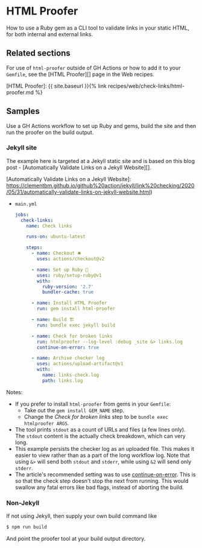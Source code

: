 # HTML Proofer

How to use a Ruby gem as a CLI tool to validate links in your static HTML, for both internal and external links.


## Related sections

For use of `html-proofer` outside of GH Actions or how to add it to your `Gemfile`, see the [HTML Proofer][] page in the Web recipes.

[HTML Proofer]: {{ site.baseurl }}{% link recipes/web/check-links/html-proofer.md %}


## Samples

Use a GH Actions workflow to set up Ruby and gems, build the site and then run the proofer on the build output.

### Jekyll site

The example here is targeted at a Jekyll static site and is based on this blog post - [Automatically Validate Links on a Jekyll Website][].

[Automatically Validate Links on a Jekyll Website]: https://clementbm.github.io/github%20action/jekyll/link%20checking/2020/05/31/automatically-validate-links-on-jekyll-website.html)

- `main.yml`
    ```yaml
    jobs:
      check-links:
        name: Check links

        runs-on: ubuntu-latest

        steps:
          - name: Checkout 🛎️
            uses: actions/checkout@v2

          - name: Set up Ruby 💎
            uses: ruby/setup-ruby@v1
            with:
              ruby-version: '2.7'
              bundler-cache: true

          - name: Install HTML Proofer
            run: gem install html-proofer

          - name: Build 🏗
            run: bundle exec jekyll build

          - name: Check for broken links
            run: htmlproofer --log-level :debug _site &> links.log
            continue-on-error: true

          - name: Archive checker log
            uses: actions/upload-artifact@v1
            with:
              name: links-check.log
              path: links.log
    ```

Notes:

- If you prefer to install `html-proofer` from gems in your `Gemfile`:
    - Take out the `gem install GEM_NAME` step.
    - Change the _Check for broken links_ step to be `bundle exec htmlproofer ARGS`.
- The tool prints `stdout` as a count of URLs and files (a few lines only). The `stdout` content is the actually check breakdown, which can very long.
- This example persists the checker log as an uploaded file. This makes it easier to view rather than as a part of the long workflow log. Note that using `&>` will send both `stdout` and `stderr`, while using `&2` will send only `stderr`.
- The article's recommended setting was to use [continue-on-error][]. This is so that the check step doesn't stop the next from running. This would swallow any fatal errors like bad flags, instead of aborting the build.

[continue-on-error]: https://docs.github.com/en/actions/reference/workflow-syntax-for-github-actions#jobsjob_idstepscontinue-on-error

### Non-Jekyll

If not using Jekyll, then supply your own build command like

```sh
$ npm run build
```

And point the proofer tool at your build output directory.

